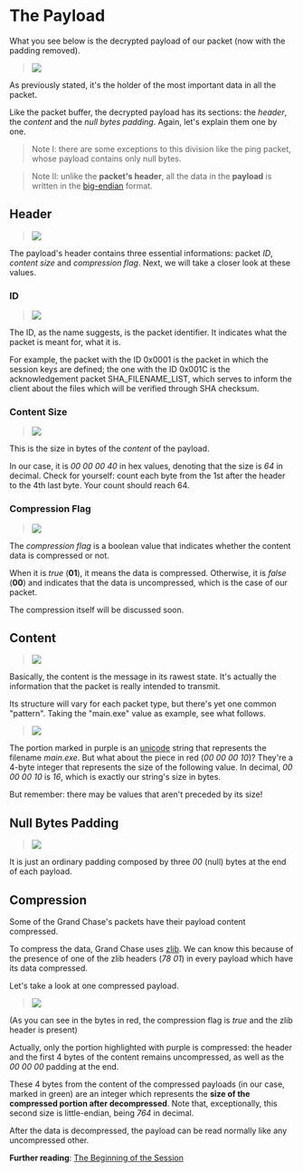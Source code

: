 # **The Payload**

What you see below is the decrypted payload of our packet (now with the padding removed).

> ![](http://i.imgur.com/nQlqmtm.png)

As previously stated, it's the holder of the most important data in all the packet.

Like the packet buffer, the decrypted payload has its sections: the _header_, the _content_ and the _null bytes padding_. Again, let's explain them one by one.
> Note I: there are some exceptions to this division like the ping packet, whose payload contains only null bytes.

> Note II: unlike the **packet's header**, all the data in the **payload** is written in the [big-endian](https://en.wikipedia.org/wiki/Endianness#Big-endian) format.

## Header
> ![](http://i.imgur.com/C19kDWK.png)

The payload's header contains three essential informations: packet _ID_, _content size_ and _compression flag_. Next, we will take a closer look at these values.

### ID
> ![](http://i.imgur.com/JJfLbND.png)

The ID, as the name suggests, is the packet identifier. It indicates what the packet is meant for, what it is. 

For example, the packet with the ID 0x0001 is the packet in which the session keys are defined; the one with the ID 0x001C is the acknowledgement packet SHA_FILENAME_LIST, which serves to inform the client about the files which will be verified through SHA checksum.

### Content Size
> ![](http://i.imgur.com/pTkORlB.png)

This is the size in bytes of the _content_ of the payload.

In our case, it is _00 00 00 40_ in hex values, denoting that the size is _64_ in decimal. Check for yourself: count each byte from the 1st after the header to the 4th last byte. Your count should reach 64.

### Compression Flag
> ![](http://i.imgur.com/OZSqBEU.png)

The _compression flag_ is a boolean value that indicates whether the content data is compressed or not.

When it is _true_ (**01**), it means the data is compressed. Otherwise, it is _false_ (**00**) and indicates that the data is uncompressed, which is the case of our packet. 

The compression itself will be discussed soon.

## Content
> ![](http://i.imgur.com/EbaO45Q.png)
  
Basically, the content is the message in its rawest state. It's actually the information that the packet is really intended to transmit.

Its structure will vary for each packet type, but there's yet one common "pattern". Taking the "main.exe" value as example, see what follows.

> ![](http://image.prntscr.com/image/276d51bc2b4e4b2e820c1abefad4ab21.png)
  
The portion marked in purple is an [unicode](https://en.wikipedia.org/wiki/Unicode) string that represents the filename _main.exe_. But what about the piece in red (_00 00 00 10_)? They're a 4-byte integer that represents the size of the following value. In decimal, _00 00 00 10_ is _16_, which is exactly our string's size in bytes.

But remember: there may be values that aren't preceded by its size!
## Null Bytes Padding
> ![](http://i.imgur.com/XKdghFa.png)

It is just an ordinary padding composed by three _00_ (null) bytes at the end of each payload.

## Compression

Some of the Grand Chase's packets have their payload content compressed. 

To compress the data, Grand Chase uses [zlib](https://en.wikipedia.org/wiki/Zlib). We can know this because of the presence of one of the zlib headers (_78 01_) in every payload which have its data compressed.

Let's take a look at one compressed payload.
> ![](http://i.imgur.com/u51tXBH.png)

(As you can see in the bytes in red, the compression flag is _true_ and the zlib header is present)

Actually, only the portion highlighted with purple is compressed: the header and the first 4 bytes of the content remains uncompressed, as well as the _00 00 00_ padding at the end.

These 4 bytes from the content of the compressed payloads (in our case, marked in green) are an integer which represents the **size of the compressed portion after decompressed**. Note that, exceptionally, this second size is little-endian, being _764_ in decimal.

After the data is decompressed, the payload can be read normally like any uncompressed other.

**Further reading**: [The Beginning of the Session](./The%20Beginning%20of%20the%20Session.md#the-beginning-of-the-session)
